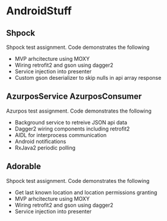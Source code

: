 # AndroidStuff

## Shpock
Shpock test assignment. Code demonstrates the following
* MVP arhcitecture using MOXY
* Wiring retrofit2 and gson using dagger2
* Service injection into presenter
* Custom gson deserializer to skip nulls in api array response

## AzurposService AzurposConsumer
Azurpos test assignment. Code demonstrates the following
* Background service to retreive JSON api data
* Dagger2 wiring components including retrofit2
* AIDL for interprocess communication
* Android notifications
* RxJava2 periodic polling

## Adorable
Shpock test assignment. Code demonstrates the following
* Get last known location and location permissions granting
* MVP arhcitecture using MOXY
* Wiring retrofit2 and gson using dagger2
* Service injection into presenter

